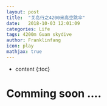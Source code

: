 ```yaml
---
layout: post
title:  "关岛行之4200米高空跳伞"
date:   2018-10-03 12:01:09
categories: Life
tags: 4200m Guam skydive
author: Franklinfang
icon: play
mathjax: true
---
```


* content
{:toc}

# Comming soon ....